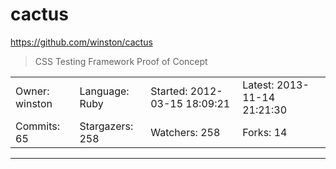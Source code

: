 # cactus

https://github.com/winston/cactus
<blockquote>
CSS Testing Framework Proof of Concept
</blockquote>

<table>
<tr><td>Owner: winston</td>
    <td>Language: Ruby</td>
    <td>Started: 2012-03-15 18:09:21</td>
    <td>Latest: 2013-11-14 21:21:30</td></tr>
<tr><td>Commits: 65</td>
    <td>Stargazers: 258</td>
    <td>Watchers: 258</td>
    <td>Forks: 14</td></tr>
</table>

---

